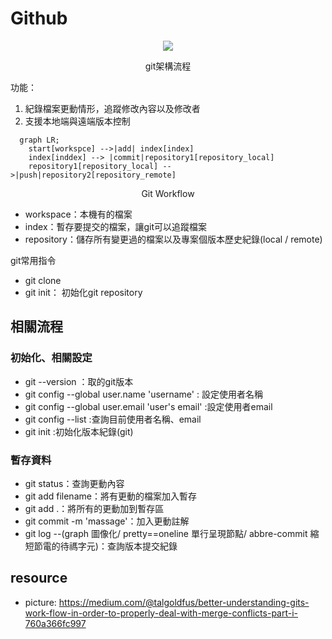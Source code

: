# Github
<p align="center">
  <img src="https://miro.medium.com/v2/resize:fit:640/format:webp/0*psCSE-BxW3zn4Ya1.png"/>
  <p align= 'center'> git架構流程 </p>
</p>

功能：
  1. 紀錄檔案更動情形，追蹤修改內容以及修改者
  2. 支援本地端與遠端版本控制
     

``` mermaid
  graph LR;
    start[workspce] -->|add| index[index]
    index[inddex] --> |commit|repository1[repository_local]
    repository1[repository_local] -->|push|repository2[repository_remote]
```
<p align= 'center'> Git Workflow </p>

* workspace：本機有的檔案
* index：暫存要提交的檔案，讓git可以追蹤檔案
* repository：儲存所有變更過的檔案以及專案個版本歷史紀錄(local / remote)

git常用指令 <br>
- git clone
- git init： 初始化git repository


## 相關流程
### 初始化、相關設定
* git --version ：取的git版本
* git config --global user.name 'username' : 設定使用者名稱
* git config --global user.email 'user's email' :設定使用者email
* git config --list :查詢目前使用者名稱、email
* git init :初始化版本紀錄(git)

### 暫存資料
* git status：查詢更動內容
* git add filename：將有更動的檔案加入暫存
* git add .：將所有的更動加到暫存區
* git commit -m 'massage'：加入更動註解
* git log --(graph 圖像化/ pretty==oneline 單行呈現節點/ abbre-commit 縮短節電的待禡字元)：查詢版本提交紀錄

## resource
* picture: https://medium.com/@talgoldfus/better-understanding-gits-work-flow-in-order-to-properly-deal-with-merge-conflicts-part-i-760a366fc997
